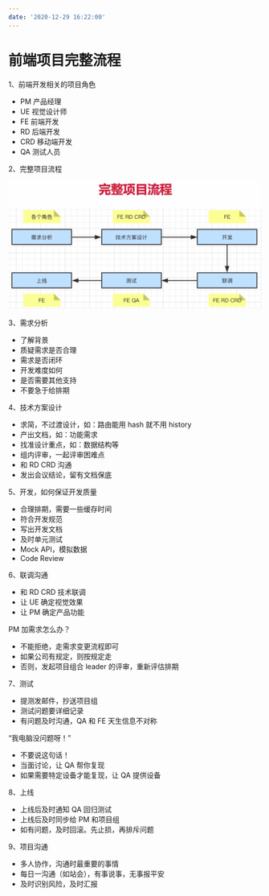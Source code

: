 ```yaml
---
date: '2020-12-29 16:22:00'
---
```


# 前端项目完整流程

1、前端开发相关的项目角色

- PM 产品经理
- UE 视觉设计师
- FE 前端开发
- RD 后端开发
- CRD 移动端开发
- QA 测试人员

2、完整项目流程

![](./images/1611026573.png)

3、需求分析

- 了解背景
- 质疑需求是否合理
- 需求是否闭环
- 开发难度如何
- 是否需要其他支持
- 不要急于给排期

4、技术方案设计

- 求简，不过渡设计，如：路由能用 hash 就不用 history
- 产出文档，如：功能需求
- 找准设计重点，如：数据结构等
- 组内评审，一起评审困难点
- 和 RD CRD 沟通
- 发出会议结论，留有文档保底

5、开发，如何保证开发质量

- 合理排期，需要一些缓存时间
- 符合开发规范
- 写出开发文档
- 及时单元测试
- Mock API，模拟数据
- Code Review

6、联调沟通

- 和 RD CRD 技术联调
- 让 UE 确定视觉效果
- 让 PM 确定产品功能

PM 加需求怎么办？

- 不能拒绝，走需求变更流程即可
- 如果公司有规定，则按规定走
- 否则，发起项目组合 leader 的评审，重新评估排期

7、测试

- 提测发邮件，抄送项目组
- 测试问题要详细记录
- 有问题及时沟通，QA 和 FE 天生信息不对称

“我电脑没问题呀！”

- 不要说这句话！
- 当面讨论，让 QA 帮你复现
- 如果需要特定设备才能复现，让 QA 提供设备

8、上线

- 上线后及时通知 QA 回归测试
- 上线后及时同步给 PM 和项目组
- 如有问题，及时回滚。先止损，再排斥问题

9、项目沟通

- 多人协作，沟通时最重要的事情
- 每日一沟通（如站会），有事说事，无事报平安
- 及时识别风险，及时汇报
